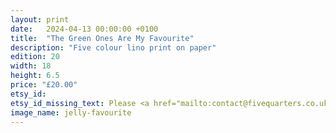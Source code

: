 ```yaml
---
layout: print
date:   2024-04-13 00:00:00 +0100
title:  "The Green Ones Are My Favourite"
description: "Five colour lino print on paper"
edition: 20
width: 18
height: 6.5
price: "£20.00"
etsy_id: 
etsy_id_missing_text: Please <a href="mailto:contact@fivequarters.co.uk">contact me</a> if you're interested in buying this print.
image_name: jelly-favourite
---
```

